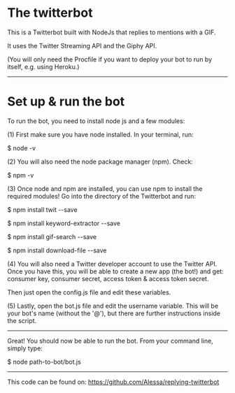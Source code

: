 

# The twitterbot

This is a Twitterbot built with NodeJs that replies to mentions with a GIF.

It uses the Twitter Streaming API and the Giphy API.



(You will only need the Procfile if you want to deploy your bot to run by itself, e.g. using Heroku.)



-------------------------

# Set up & run the bot
To run the bot, you need to install node js and a few modules:


(1) First make sure you have node installed. In your terminal, run:

$ node -v


(2) You will also need the node package manager (npm). Check:

$ npm -v


(3) Once node and npm are installed, you can use npm to install the required modules! 
Go into the directory of the Twitterbot and run:

$ npm install twit --save

$ npm install keyword-extractor --save

$ npm install gif-search --save

$ npm install download-file --save


(4) You will also need a Twitter developer account to use the Twitter API. Once you have this, you will be able to create a new app (the bot!) and get: consumer key, consumer secret, access token & access token secret. 
    
Then just open the config.js file and edit these variables.


(5) Lastly, open the bot.js file and edit the username variable. This will be your bot's name (without the '@'), but there are further instructions inside the script.



----------
Great! 
You should now be able to run the bot. 
From your command line, simply type:

$ node path-to-bot/bot.js







----
This code can be found on: https://github.com/AIessa/replying-twitterbot





